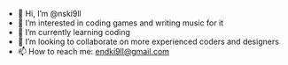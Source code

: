 - 👋 Hi, I’m @nski9ll
- 👀 I’m interested in coding games and writing music for it
- 🌱 I’m currently learning coding
- 💞️ I’m looking to collaborate on more experienced coders and designers
- 📫 How to reach me: endki9ll@gmail.com
  
